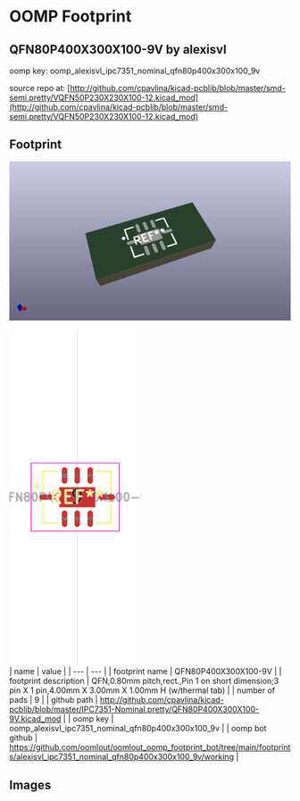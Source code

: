 # OOMP Footprint  
## QFN80P400X300X100-9V  by alexisvl  
  
oomp key: oomp_alexisvl_ipc7351_nominal_qfn80p400x300x100_9v  
  
source repo at: [http://github.com/cpavlina/kicad-pcblib/blob/master/smd-semi.pretty/VQFN50P230X230X100-12.kicad_mod](http://github.com/cpavlina/kicad-pcblib/blob/master/smd-semi.pretty/VQFN50P230X230X100-12.kicad_mod)  
## Footprint  
  
[![working_kicad_pcb_3d.png](working_kicad_pcb_3d_600.png)](working_kicad_pcb_3d.png)  
  
[![working.png](working_600.png)](working.png)  
| name | value | 
| --- | --- | 
| footprint name | QFN80P400X300X100-9V | 
| footprint description | QFN,0.80mm pitch,rect.,Pin 1 on short dimension;3 pin X 1 pin,4.00mm X 3.00mm X 1.00mm H (w/thermal tab) | 
| number of pads | 9 | 
| github path | http://github.com/cpavlina/kicad-pcblib/blob/master/IPC7351-Nominal.pretty/QFN80P400X300X100-9V.kicad_mod | 
| oomp key | oomp_alexisvl_ipc7351_nominal_qfn80p400x300x100_9v | 
| oomp bot github | https://github.com/oomlout/oomlout_oomp_footprint_bot/tree/main/footprints/alexisvl_ipc7351_nominal_qfn80p400x300x100_9v/working | 
## Images  
